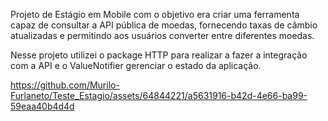 Projeto de Estágio em Mobile com o objetivo era criar uma ferramenta capaz de consultar a API pública de moedas, fornecendo taxas de câmbio atualizadas e permitindo aos usuários converter entre diferentes moedas.

Nesse projeto utilizei o package HTTP para realizar a fazer a integração com a API e o ValueNotifier gerenciar o estado da aplicação.


https://github.com/Murilo-Furlaneto/Teste_Estagio/assets/64844221/a5631916-b42d-4e66-ba99-59eaa40b4d4d

